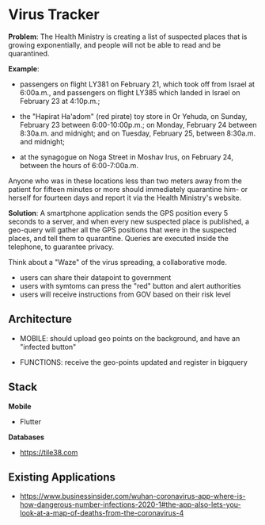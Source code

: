 Virus Tracker
=============

**Problem**: The Health Ministry is creating a list of suspected places that is growing exponentially, and people will not be able to read and be quarantined.


**Example**:

- passengers on flight LY381 on February 21, which took off from Israel at 6:00a.m., and passengers on flight LY385 which landed in Israel on February 23 at 4:10p.m.;


- the "Hapirat Ha'adom" (red pirate) toy store in Or Yehuda, on Sunday, February 23 between 6:00-10:00p.m.; on Monday, February 24 between 8:30a.m. and midnight; and on Tuesday, February 25, between 8:30a.m. and midnight;


- at the synagogue on Noga Street in Moshav Irus, on February 24, between the hours of 6:00-7:00a.m.


Anyone who was in these locations less than two meters away from the patient for fifteen minutes or more should immediately quarantine him- or herself for fourteen days and report it via the Health Ministry's website.



**Solution**: A smartphone application sends the GPS position every 5 seconds to a server, and when every new suspected place is published, a geo-query will gather all the GPS positions that were in the suspected places, and tell them to quarantine. Queries are executed inside the telephone, to guarantee privacy.



Think about a "Waze" of the virus spreading, a collaborative mode.

* users can share their datapoint to government
* users with symtoms can press the "red" button and alert authorities
* users will receive instructions from GOV based on their risk level




## Architecture



* MOBILE: should upload geo points on the background, and have an "infected
    button"

* FUNCTIONS: receive the geo-points updated and register in bigquery



## Stack


**Mobile**
* Flutter

**Databases**

* https://tile38.com



## Existing Applications

* https://www.businessinsider.com/wuhan-coronavirus-app-where-is-how-dangerous-number-infections-2020-1#the-app-also-lets-you-look-at-a-map-of-deaths-from-the-coronavirus-4
